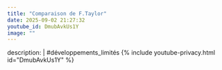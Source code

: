 ```yaml
---
title: "Comparaison de F.Taylor"
date: 2025-09-02 21:27:32 
youtube_id: DmubAvkUs1Y
image: ""
---
```

description: |
  #développements_limités
{% include youtube-privacy.html id="DmubAvkUs1Y" %}

